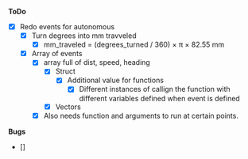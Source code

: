 **ToDo**
- [x] Redo events for autonomous
  - [x] Turn degrees into mm travveled
    - [x] mm_traveled = (degrees_turned / 360) × π × 82.55 mm
  - [x] Array of events
    - [x] array full of dist, speed, heading
      - [x] Struct
        - [x] Additional value for functions
          - [x] Different instances of callign the function with different variables defined when event is defined
      - [x] Vectors
    - [x] Also needs function and arguments to run at certain points.

**Bugs**
- []